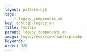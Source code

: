 ```yaml
---
layout: pattern.njk
tags: 
    - legacy_components_en
key: tooltip-legacy_en
title: Tooltip
parent: legacy_components_en
image: legacy/overview/tooltip.webp
keywords: 
order: 320
---
```


